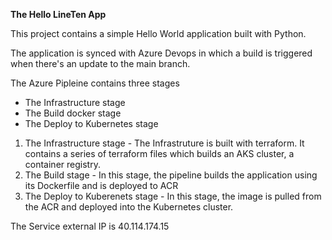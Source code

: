 <b>The Hello LineTen App </b>

This project contains a simple Hello World application built with Python.

The application is synced with Azure Devops in which a build is triggered when there's an update to the main branch.

The Azure Pipleine contains three stages
- The Infrastructure stage 
- The Build docker stage
- The Deploy to Kubernetes stage

1. The Infrastructure stage - The Infrastruture is built with terraform. It contains a series of terraform files which builds an AKS cluster, a container registry.
2. The Build stage - In this stage, the pipeline builds the application using its Dockerfile and is deployed to ACR
3. The Deploy to Kuberenets stage - In this stage, the image is pulled from the ACR and deployed into the Kubernetes cluster.


The Service external IP is 40.114.174.15
